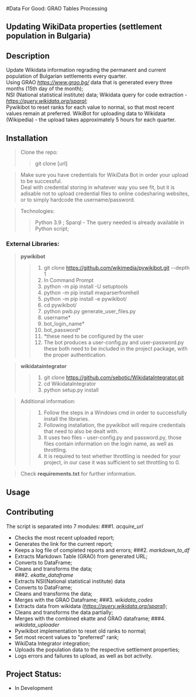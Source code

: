 #Data For Good: GRAO Tables Processing
## Updating WikiData properties (settlement population in Bulgaria)

##	Description
Update Wikidata information regrading the permanent and current population of Bulgarian settlements every quarter.  
Using GRAO *https://www.grao.bg/* data that is generated every three months (15th day of the month);  
NSI (National statistical institute) data;
Wikidata query for code extraction - *https://query.wikidata.org/sparql*;  
Pywikibot to reset ranks for each value to normal, so that most recent values remain at preferred.
WikiBot for uploading data to Wikidata (Wikipedia) - the upload takes approximately 5 hours for each quarter.


##	Installation
> Clone the repo:  
>> git clone [url]

> Make sure you have credentials for WikiData Bot in order your upload to be successful.  
Deal with credential storing in whatever way you see fit, but it is adisable not to upload
credential files to online codesharing websites, or to simply hardcode the username/password.

> Technologies:
>> Python 3.9 ; 
>> Sparql - The query needed is already available in Python script;

### External Libraries:  
> **pywikibot**
>>1. git clone https://github.com/wikimedia/pywikibot.git --depth 1
>>2. In Command Prompt
>>3. python -m pip install -U setuptools
>>4. python -m pip install mwparserfromhell
>>5. python -m pip install -e pywikibot/
>>6. cd pywikibot/
>>7. python pwb.py generate_user_files.py
>>8. username*
>>9. bot_login_name*
>>10. bot_password*
>>11. *these need to be configured by the user
>>12. The bot produces a user-config.py and user-password.py
these both need to be included in the project package, with the proper authentication.

> **wikidataintegrator**  
>> 1. git clone https://github.com/sebotic/WikidataIntegrator.git
>> 2. cd WikidataIntegrator
>> 3. python setup.py install

> Additional information:
>> 1. Follow the steps in a Windows cmd in order to successfully install the libraries.
>> 2. Following installation, the pywikibot will require credentials that need to also be dealt with.
>> 3. It uses two files - user-config.py and password.py, those files contain information on the login name, as well as throttling.
>> 4. It is required to test whether throttling is needed for your project, in our case it was sufficient to set throttling to 0.

>
> Check **requirements.txt** for further information.


##	Usage



##	Contributing

The script is separated into 7 modules:
###1. *acquire_url*
- Checks the most recent uploaded report;
- Generates the link for the current report;
- Keeps a log file of completed reports and errors;
###2. *markdown_to_df*  
- Extracts Markdown Table (GRAO) from generated URL;  
- Converts to DataFrame;  
- Cleans and transforms the data;  
###2. *ekatte_dataframe*  
- Extracts NSI(National statistical institute) data
- Converts to DataFrame;  
- Cleans and transforms the data; 
- Merges with the GRAO Dataframe; 
###3. *wikidata_codes*  
- Extracts data from wikidata (*https://query.wikidata.org/sparql*);    
- Cleans and transforms the data partially;
- Merges with the combined ekatte and GRAO dataframe;
###4. *wikidata_uploader*  
- Pywikibot implementation to reset old ranks to normal;
- Set most recent values to "preferred" rank;
- WikiData Integrator integration;
- Uploads the population data to the respective settlement properties;
- Logs errors and failures to upload, as well as bot activity.

##	Project Status:
- In Development
